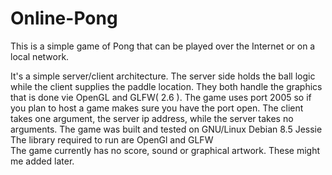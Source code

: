 # Online-Pong

This is a simple game of Pong that can be played over the Internet or on a local network.

It's a simple server/client architecture. The server side holds the ball logic while the client supplies the paddle location. They both handle the graphics that is done vie OpenGL and GLFW( 2.6 ).
The game uses port 2005 so if you plan to host a game makes sure you have the port open.
The client takes one argument, the server ip address, while the server takes no arguments.
The game was built and tested on GNU/Linux Debian 8.5 Jessie
The library required to run are OpenGl and GLFW  
The game currently has no score, sound or graphical artwork. These might me added later.
